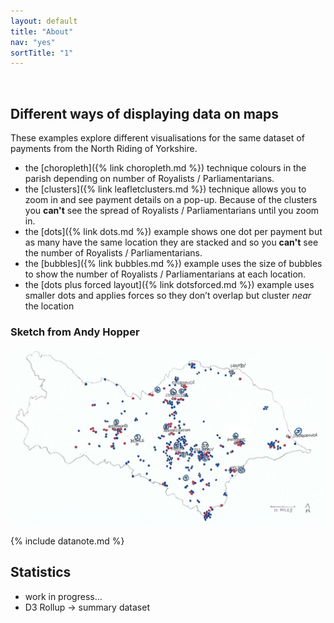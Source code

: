 ```yaml
---
layout: default
title: "About"
nav: "yes"
sortTitle: "1"
---
```


<div class="container" markdown="1">
<br/>

Different ways of displaying data on maps
-----------------------------------------

These examples explore different visualisations for the same dataset of payments from the North Riding of Yorkshire.

- the [choropleth]({% link choropleth.md %}) technique colours in the parish depending on number of Royalists / Parliamentarians.
- the [clusters]({% link leafletclusters.md %}) technique allows you to zoom in and see payment details on a pop-up. Because of the  clusters you **can't** see the spread of Royalists / Parliamentarians until you zoom in.
- the [dots]({% link dots.md %}) example shows one dot per payment but as many have the same location they are stacked and so you **can't** see the number of Royalists / Parliamentarians.
- the [bubbles]({% link bubbles.md %}) example uses the size of bubbles to show the number of Royalists / Parliamentarians at each location.
- the [dots plus forced layout]({% link dotsforced.md %}) example uses smaller dots and applies forces so they don’t overlap but cluster *near* the location

### Sketch from Andy Hopper

<img src="/images/northridingsketch.png" alt="original sketch" class="img-fluid">




{% include datanote.md %}

Statistics
----------

- <i class="fas fa-exclamation-triangle"></i> work in progress...
- D3 Rollup  -> summary dataset

</div>
